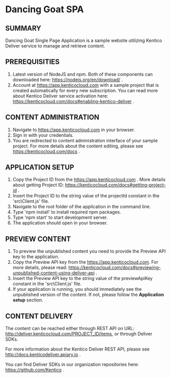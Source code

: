 # Dancing Goat SPA

## SUMMARY

Dancing Goat Single Page Application is a sample website utilizing Kentico Deliver service to manage and retrieve content.

## PREREQUISITIES

1. Latest version of NodeJS and npm. Both of these components can downloaded here: https://nodejs.org/en/download/ .
2. Account at https://app.kenticocloud.com with a sample project that is created automatically for every new subscription. You can read more about Kentico Deliver service activation here: https://kenticocloud.com/docs#enabling-kentico-deliver .

## CONTENT ADMINISTRATION

1. Navigate to https://app.kenticocloud.com in your browser.
2. Sign in with your credentials.
3. You are redirected to content administration interface of your sample project. For more details about the content editing, please see https://kenticocloud.com/docs .

## APPLICATION SETUP

1. Copy the Project ID from the https://app.kenticocloud.com . More details about getting Project ID: https://kenticocloud.com/docs#getting-project-id .
2. Insert the Project ID to the string value of the projectId constant in the 'src\Client.js' file. 
2. Navigate to the root folder of the application in the command line.
3. Type 'npm install' to install required npm packages.
4. Type 'npm start' to start development server.
5. The application should open in your browser.

## PREVIEW CONTENT

1. To preview the unpublished content you need to provide the Preview API key to the application.
2. Copy the Preview API key from the https://app.kenticocloud.com. For more details, please read: https://kenticocloud.com/docs#previewing-unpublished-content-using-deliver-api .
3. Insert the Preview API key to the string value of the previewApiKey constant in the 'src\Client.js' file.
4. If your application is running, you should immediately  see the unpublished version of the content. If not, please follow the **Application setup** section. 

## CONTENT DELIVERY

The content can be reached either through REST API on URL: http://deliver.kenticocloud.com/PROJECT_ID/items, or through Deliver SDKs.

For more information about the Kentico Deliver REST API, please see http://docs.kenticodeliver.apiary.io .

You can find Deliver SDKs in our organization repositories here: https://github.com/Kentico .
